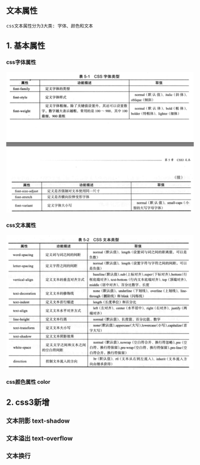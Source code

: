 ## 文本属性

`css文本属性分为3大类: 字体、颜色和文本`

## 1. 基本属性

#### css字体属性
![字体属性](./images/pic-3.png)

#### css文本属性
![文本属性](./images/pic-4.png)

#### css颜色属性 color

## 2. css3新增

### 文本阴影 text-shadow

### 文本溢出 text-overflow

### 文本换行

